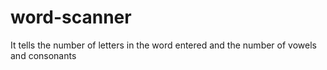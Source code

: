 # word-scanner
It tells the number of letters in the word entered and the number of vowels and consonants
